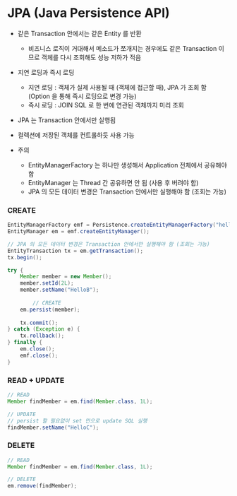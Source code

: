 # JPA (Java Persistence API)

- 같은 Transaction 안에서는 같은 Entity 를 반환
    - 비즈니스 로직이 거대해서 메소드가 쪼개지는 경우에도 같은 Transaction 이므로 객체를 다시 조회해도 성능 저하가 적음
- 지연 로딩과 즉시 로딩
    - 지연 로딩 : 객체가 실제 사용될 때 (객체에 접근할 때), JPA 가 조회 함 (Option 을 통해 즉시 로딩으로 변경 가능)
    - 즉시 로딩 : JOIN SQL 로 한 번에 연관된 객체까지 미리 조회
- JPA 는 Transaction 안에서만 실행됨
- 컬렉션에 저장된 객체를 컨트롤하듯 사용 가능

- 주의
    - EntityManagerFactory 는 하나만 생성해서 Application 전체에서 공유해야 함
    - EntityManager 는 Thread 간 공유하면 안 됨 (사용 후 버려야 함)
    - JPA 의 모든 데이터 변경은 Transaction 안에서만 실행해야 함 (조회는 가능)

### CREATE

```java
EntityManagerFactory emf = Persistence.createEntityManagerFactory("hello");
EntityManager em = emf.createEntityManager();

// JPA 의 모든 데이터 변경은 Transaction 안에서만 실행해야 함 (조회는 가능)
EntityTransaction tx = em.getTransaction();
tx.begin();

try {
    Member member = new Member();
    member.setId(2L);
    member.setName("HelloB");
    
		// CREATE
    em.persist(member);
    
    tx.commit();
} catch (Exception e) {
    tx.rollback();
} finally {
    em.close();
    emf.close();
}
```

### READ + UPDATE

```java
// READ
Member findMember = em.find(Member.class, 1L);

// UPDATE
// persist 할 필요없이 set 만으로 update SQL 실행
findMember.setName("HelloC");
```

### DELETE

```java
// READ
Member findMember = em.find(Member.class, 1L);

// DELETE
em.remove(findMember);
```